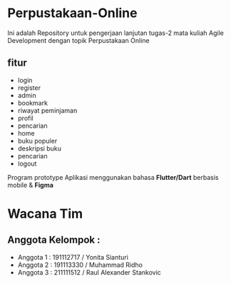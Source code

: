 # Perpustakaan-Online
Ini adalah Repository untuk pengerjaan lanjutan tugas-2 mata kuliah Agile Development dengan topik Perpustakaan Online

## fitur
- login
- register
- admin
- bookmark
- riwayat peminjaman
- profil
- pencarian
- home
- buku populer
- deskripsi buku
- pencarian
- logout

Program prototype Aplikasi menggunakan bahasa <b>Flutter/Dart</b> berbasis mobile & <b>Figma</b>

# Wacana Tim
## Anggota Kelompok :
- Anggota 1 : 191112717 / Yonita Sianturi
- Anggota 2 : 191113330 / Muhammad Ridho
- Anggota 3 : 211111512 / Raul Alexander Stankovic
